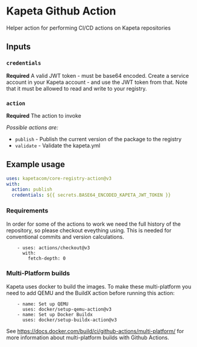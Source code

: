 # Kapeta Github Action

Helper action for performing CI/CD actions on Kapeta repositories

## Inputs

### `credentials`
**Required** A valid JWT token - must be base64 encoded. 
Create a service account in your Kapeta account - and use the JWT token from that. 
Note that it must be allowed to read and write to your registry.

### `action`
**Required** The action to invoke

_Possible actions are:_
- `publish` - Publish the current version of the package to the registry
- `validate` - Validate the kapeta.yml

## Example usage

```yaml
uses: kapetacom/core-registry-action@v3
with:
  action: publish
  credentials: ${{ secrets.BASE64_ENCODED_KAPETA_JWT_TOKEN }}
```

### Requirements

In order for some of the actions to work we need the full history of the repository, so
please checkout eveything using. This is needed for conventional commits and version calculations.
```
    - uses: actions/checkout@v3
      with:
        fetch-depth: 0
```

### Multi-Platform builds

Kapeta uses docker to build the images. To make these multi-platform you need to add QEMU and the BuildX action before running this action:
```
    - name: Set up QEMU
      uses: docker/setup-qemu-action@v3
    - name: Set up Docker Buildx
      uses: docker/setup-buildx-action@v3
```
See https://docs.docker.com/build/ci/github-actions/multi-platform/ for more information about multi-platform builds with Github Actions.

